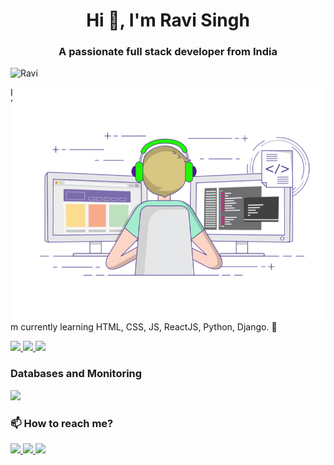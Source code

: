<h1 align="center">Hi 👋, I'm Ravi Singh</h1>
<h3 align="center">A passionate full stack developer from India</h3>

<p align="left"> <img src="https://komarev.com/ghpvc/?username=saitharunsai&label=Profile%20views&color=0e75b6&style=flat" alt="Ravi" /> </p>

<img align="right" alt="GIF" src="https://raw.githubusercontent.com/devSouvik/devSouvik/master/gif3.gif" width="500"/>



I’m currently learning HTML, CSS, JS, ReactJS, Python, Django. 🚀


<p float="left">
  <a href="https://python.org/" target="_blank" >
    <img src="https://media1.giphy.com/media/KAq5w47R9rmTuvWOWa/giphy.gif"  height="90" />
  </a>
  
  <a href="https://www.djangoproject.com/" target="_blank" >
    <img src="https://www.edgica.com/wp-content/files/django-logo-big.jpg"  height="80" /> 
  </a>
  
  <a href="https://reactjs.org/" target="_blank" >
    <img src="https://www.pinclipart.com/picdir/middle/537-5374089_react-js-logo-clipart.png"  height="65" />
  </a>
 </p>
  
### Databases and Monitoring

<p>
  <a href="https://www.postgresql.org" target="_blank" >
    <img src="https://www.postgresql.org/media/img/about/press/elephant.png" height="60" />
  </a>
</p>


### 📫 How to reach me?

<p float="left">
  <a href="https://www.linkedin.com/in/shubham-fasale-357268b0/" target="_blank" >
    <img src="https://logodix.com/logo/4340.png"  height="40" />
  </a>
  
  <a href="https://www.instagram.com/shubh_25_06/" target="_blank" >
    <img src="https://upload.wikimedia.org/wikipedia/commons/thumb/e/e7/Instagram_logo_2016.svg/132px-Instagram_logo_2016.svg.png"  height="40" /> 
  </a>
  
  <a href="mailto:shubhfasale@gmail.com" target="_blank" >
    <img src="https://www.clipartkey.com/mpngs/m/230-2300906_transparent-outlook-icon-png-small-email-logo-png.png"  height="40" />
  </a>
 </p>
